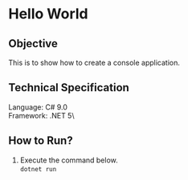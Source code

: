 # Hello World

## Objective
This is to show how to create a console application.

## Technical Specification
Language: C# 9.0\
Framework: .NET 5\

## How to Run?
1. Execute the command below.\
   `dotnet run`